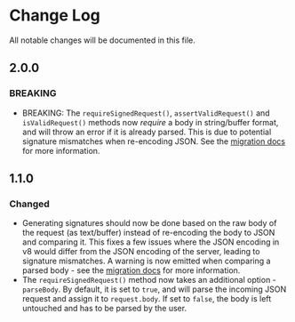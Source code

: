 # Change Log

All notable changes will be documented in this file.

## 2.0.0

### BREAKING

- BREAKING: The `requireSignedRequest()`, `assertValidRequest()` and `isValidRequest()` methods now _require_ a body in string/buffer format, and will throw an error if it is already parsed. This is due to potential signature mismatches when re-encoding JSON. See the [migration docs](https://github.com/sanity-io/webhook-toolkit#from-parsed-to-unparsed-body) for more information.

## 1.1.0

### Changed

- Generating signatures should now be done based on the raw body of the request (as text/buffer) instead of re-encoding the body to JSON and comparing it. This fixes a few issues where the JSON encoding in v8 would differ from the JSON encoding of the server, leading to signature mismatches. A warning is now emitted when comparing a parsed body - see the [migration docs](https://github.com/sanity-io/webhook-toolkit#from-parsed-to-unparsed-body) for more information.
- The `requireSignedRequest()` method now takes an additional option - `parseBody`. By default, it is set to `true`, and will parse the incoming JSON request and assign it to `request.body`. If set to `false`, the body is left untouched and has to be parsed by the user.
